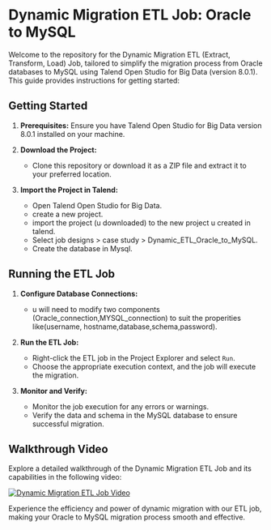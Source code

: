 # Dynamic Migration ETL Job: Oracle to MySQL

Welcome to the repository for the Dynamic Migration ETL (Extract, Transform, Load) Job, tailored to simplify the migration process from Oracle databases to MySQL using Talend Open Studio for Big Data (version 8.0.1). This guide provides instructions for getting started:
  
## Getting Started

1. **Prerequisites:** Ensure you have Talend Open Studio for Big Data version 8.0.1 installed on your machine.

2. **Download the Project:**
   - Clone this repository or download it as a ZIP file and extract it to your preferred location.

3. **Import the Project in Talend:**
   - Open Talend Open Studio for Big Data.
   - create a new project.
   - import the project (u downloaded) to the new project u created in talend.
   - Select job designs > case study > Dynamic_ETL_Oracle_to_MySQL.
   - Create the database in Mysql.
  

## Running the ETL Job

1. **Configure Database Connections:**
   - u will need to modify two components (Oracle_connection,MYSQL_connection) to suit the properities like(username, hostname,database,schema,password). 


2. **Run the ETL Job:**
   - Right-click the ETL job in the Project Explorer and select `Run`.
   - Choose the appropriate execution context, and the job will execute the migration.

4. **Monitor and Verify:**
   - Monitor the job execution for any errors or warnings.
   - Verify the data and schema in the MySQL database to ensure successful migration.

## Walkthrough Video

Explore a detailed walkthrough of the Dynamic Migration ETL Job and its capabilities in the following video:

[![Dynamic Migration ETL Job Video](https://github.com/Mohamedlabib25/Dynamic_Migration_from_Oracle_to_MySQL-/assets/132618266/f0d0b9e5-e460-4319-8b14-c131f084c45e)](https://github.com/Mohamedlabib25/Dynamic_Migration_from_Oracle_to_MySQL-/assets/132618266/f0d0b9e5-e460-4319-8b14-c131f084c45e)

Experience the efficiency and power of dynamic migration with our ETL job, making your Oracle to MySQL migration process smooth and effective.
